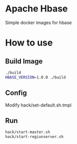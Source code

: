 # Apache Hbase

Simple docker images for hbase

# How to use

## Build Image

```bash
./build
HBASE_VERSION=1.0.0 ./build
```

## Config

Modify hack/set-default.sh.tmpl


## Run

```bash
hack/start-master.sh
hack/start-regionserver.sh
```
